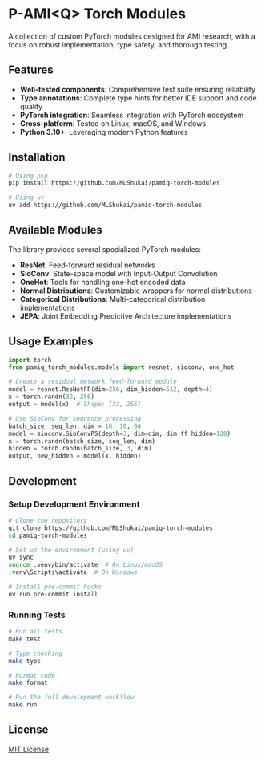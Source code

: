 # P-AMI\<Q> Torch Modules

A collection of custom PyTorch modules designed for AMI research, with a focus on robust implementation, type safety, and thorough testing.

## Features

- **Well-tested components**: Comprehensive test suite ensuring reliability
- **Type annotations**: Complete type hints for better IDE support and code quality
- **PyTorch integration**: Seamless integration with PyTorch ecosystem
- **Cross-platform**: Tested on Linux, macOS, and Windows
- **Python 3.10+**: Leveraging modern Python features

## Installation

```bash
# Using pip
pip install https://github.com/MLShukai/pamiq-torch-modules

# Using uv
uv add https://github.com/MLShukai/pamiq-torch-modules
```

## Available Modules

The library provides several specialized PyTorch modules:

- **ResNet**: Feed-forward residual networks
- **SioConv**: State-space model with Input-Output Convolution
- **OneHot**: Tools for handling one-hot encoded data
- **Normal Distributions**: Customizable wrappers for normal distributions
- **Categorical Distributions**: Multi-categorical distribution implementations
- **JEPA**: Joint Embedding Predictive Architecture implementations

## Usage Examples

```python
import torch
from pamiq_torch_modules.models import resnet, sioconv, one_hot

# Create a residual network feed-forward module
model = resnet.ResNetFF(dim=256, dim_hidden=512, depth=4)
x = torch.randn(32, 256)
output = model(x)  # Shape: [32, 256]

# Use SioConv for sequence processing
batch_size, seq_len, dim = 16, 10, 64
model = sioconv.SioConvPS(depth=3, dim=dim, dim_ff_hidden=128)
x = torch.randn(batch_size, seq_len, dim)
hidden = torch.randn(batch_size, 3, dim)
output, new_hidden = model(x, hidden)
```

## Development

### Setup Development Environment

```bash
# Clone the repository
git clone https://github.com/MLShukai/pamiq-torch-modules
cd pamiq-torch-modules

# Set up the environment (using uv)
uv sync
source .venv/bin/activate  # On Linux/macOS
.venv\Scripts\activate  # On Windows

# Install pre-commit hooks
uv run pre-commit install
```

### Running Tests

```bash
# Run all tests
make test

# Type checking
make type

# Format code
make format

# Run the full development workflow
make run
```

## License

[MIT License](LICENSE)
